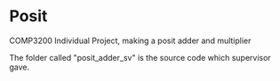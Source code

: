 # Posit
 COMP3200 Individual Project, making a posit adder and multiplier

The folder called "posit_adder_sv" is the source code which supervisor gave.